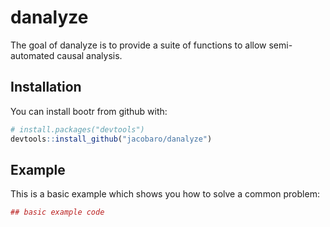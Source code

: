 # danalyze

The goal of danalyze is to provide a suite of functions to allow semi-automated causal analysis.

## Installation

You can install bootr from github with:


  ``` r
# install.packages("devtools")
devtools::install_github("jacobaro/danalyze")
```

## Example

This is a basic example which shows you how to solve a common problem:

  ``` r
## basic example code
```
